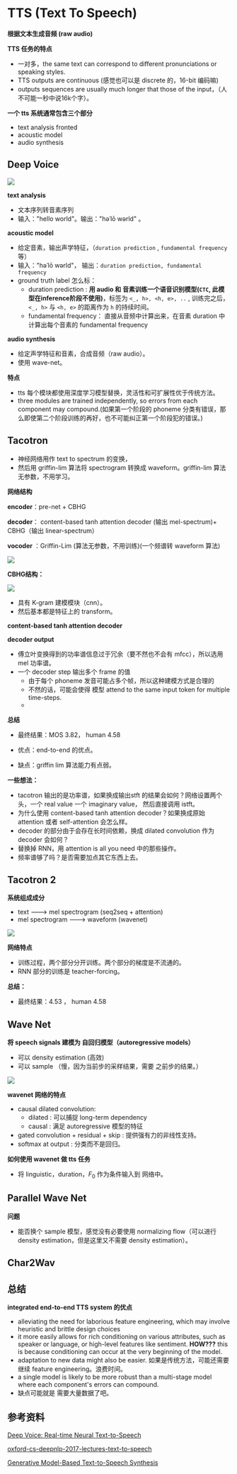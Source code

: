 # TTS (Text To Speech)

**根据文本生成音频 (raw audio)**



**TTS 任务的特点**

* 一对多，the same text can correspond to different pronunciations or speaking styles.
* TTS outputs are continuous (感觉也可以是 discrete 的，16-bit 编码嘛)
* outputs sequences are usually much longer that those of the input，（人不可能一秒中说16k个字）。



**一个 tts 系统通常包含三个部分**

* text analysis fronted
* acoustic model
* audio synthesis





## Deep Voice

![](../imgs/deep_voice.png)

**text analysis**

* 文本序列转音素序列
* 输入："hello world"。输出："həˈlō wərld" 。



**acoustic model**

* 给定音素，输出声学特征，（`duration prediction` , `fundamental frequency` 等） 
* 输入："həˈlō wərld"， 输出：`duration prediction, fundamental frequency`
* ground truth label 怎么标：
  * duration prediction : **用 audio 和 音素训练一个语音识别模型(`CTC`, 此模型在inference阶段不使用)**，标签为 `<_, h>, <h, e>, ..` , 训练完之后，`<_, h>` 与 `<h, e>` 的距离作为 `h` 的持续时间。
  * fundamental frequency： 直接从音频中计算出来，在音素 duration 中计算出每个音素的 fundamental frequency



**audio synthesis**

* 给定声学特征和音素，合成音频（raw audio）。
* 使用 wave-net。





**特点**

* tts 每个模块都使用深度学习模型替换，灵活性和可扩展性优于传统方法。
* three modules are trained independently, so errors from each component may compound.(如果第一个阶段的 phoneme 分类有错误，那么即使第二个阶段训练的再好，也不可能纠正第一个阶段犯的错误。)




## Tacotron

* 神经网络用作 text to spectrum 的变换，
* 然后用 griffin-lim 算法将 spectrogram 转换成 waveform。griffin-lim 算法无参数，不用学习。

**网络结构**

**encoder**：pre-net + CBHG

**decoder**： content-based tanh attention decoder (输出 mel-spectrum)+ CBHG（输出 linear-spectrum） 

**vocoder** ：Griffin-Lim (算法无参数，不用训练)(一个频谱转 waveform 算法)

![](../imgs/tacotron1-1.png)



**CBHG结构：** 

![](../imgs/tacotron1-2.png)

* 具有 K-gram 建模模块（cnn）。
* 然后基本都是特征上的 transform。

**content-based tanh attention decoder**



**decoder output**

* 傅立叶变换得到的功率谱信息过于冗余（要不然也不会有 mfcc），所以选用 mel 功率谱。
* 一个 decoder step 输出多个 frame 的值
  * 由于每个 phoneme 发音可能占多个帧，所以这种建模方式是合理的
  * 不然的话，可能会使得 模型 attend to the same input token for multiple time-steps.
  * ​



**总结**

* 最终结果：MOS 3.82， human 4.58


* 优点：end-to-end 的优点。
* 缺点：griffin lim 算法能力有点弱。



**一些想法：**

* tacotron 输出的是功率谱，如果换成输出stft 的结果会如何？网络设置两个头，一个 real value 一个 imaginary value， 然后直接调用 istft。
* 为什么使用 content-based tanh attention decoder？如果换成原始 attention 或者 self-attention 会怎么样。
* decoder 的部分由于会存在长时间依赖，换成 dilated convolution 作为 decoder 会如何？
* 替换掉 RNN，用 attention is all you need 中的那些操作。
* 频率谱够了吗？是否需要加点其它东西上去。





## Tacotron 2

**系统组成成分**

* text ---> mel spectrogram (seq2seq + attention)
* mel spectrogram ---> waveform (wavenet)



![](../imgs/tacotron2.png)





**网络特点**

* 训练过程，两个部分分开训练。两个部分的梯度是不流通的。
* RNN 部分的训练是 teacher-forcing。



**总结：**

* 最终结果：4.53 ， human 4.58



## Wave Net

**将 speech signals 建模为 自回归模型（autoregressive models）**

* 可以 density estimation (高效)
* 可以 sample （慢，因为当前步的采样结果，需要 之前步的结果。）



![](../imgs/wavenet-1.png)



**wavenet 网络的特点**

- causal dilated convolution: 
  - dilated : 可以捕捉 long-term dependency
  - causal : 满足 autoregressive 模型的特征
- gated convolution + residual + skip : 提供强有力的非线性支持。
- softmax at output : 分类而不是回归。



**如何使用 wavenet 做 tts 任务**

* 将 linguistic，duration，$F_0$ 作为条件输入到 网络中。





## Parallel Wave Net



**问题**

* 能否换个 sample 模型，感觉没有必要使用 normalizing flow（可以进行 density estimation，但是这里又不需要 density estimation）。



## Char2Wav





## 总结

**integrated end-to-end TTS system 的优点**

* alleviating the need for laborious feature engineering, which may involve heuristic and brittle design choices
* it more easily allows for rich conditioning on various attributes, such as speaker or language, or high-level features like sentiment. **HOW???** this is because conditioning can occur at the very beginning of the model.
* adaptation to new data might also be easier. 如果是传统方法，可能还需要继续 feature engineering。浪费时间。
* a single model is likely to be more robust than a multi-stage model where each component's errors can compound.
* 缺点可能就是 需要大量数据了吧。



## 参考资料

[Deep Voice: Real-time Neural Text-to-Speech](http://cn.arxiv.org/pdf/1702.07825.pdf)

[oxford-cs-deepnlp-2017-lectures-text-to-speech](https://github.com/oxford-cs-deepnlp-2017/lectures/blob/master/Lecture%2010%20-%20Text%20to%20Speech.pdf)

[Generative Model-Based Text-to-Speech Synthesis](https://static.googleusercontent.com/media/research.google.com/en//pubs/archive/45882.pdf)